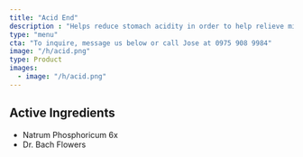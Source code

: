 ```yaml
---
title: "Acid End"
description : "Helps reduce stomach acidity in order to help relieve mild indigestion"
type: "menu"
cta: "To inquire, message us below or call Jose at 0975 908 9984"
image: "/h/acid.png"
type: Product
images:
  - image: "/h/acid.png"
---
```



## Active Ingredients

- Natrum Phosphoricum 6x
- Dr. Bach Flowers

